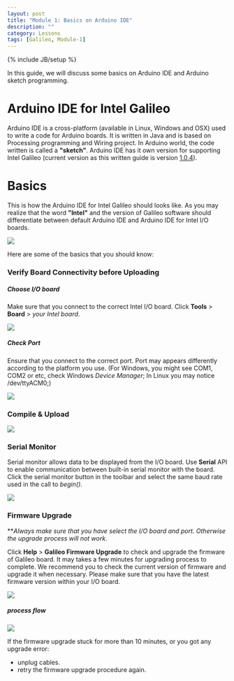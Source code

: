 ```yaml
---
layout: post
title: "Module 1: Basics on Arduino IDE"
description: ""
category: Lessons
tags: [Galileo, Module-1]
---
```

{% include JB/setup %}

In this guide, we will discuss some basics on Arduino IDE and Arduino sketch programming.

# Arduino IDE for Intel Galileo

Arduino IDE is a cross-platform (available in Linux, Windows and OSX) used to write a code for Arduino boards. It is written in Java and is based on Processing programming and Wiring project. In Arduino world, the code written is called a **"sketch"**. Arduino IDE has it own version for supporting Intel Galileo (current version as this written guide is version [1.0.4](https://communities.intel.com/docs/DOC-22226)). 

# Basics

This is how the Arduino IDE for Intel Galileo should looks like. As you may realize that the word **"Intel"** and the version of Galileo software should differentiate between default Arduino IDE and Arduino IDE for Intel I/O boards. 

![](/img/arduino-ide-anatomy.png)

Here are some of the basics that you should know:

### Verify Board Connectivity before Uploading

##### Choose I/O board

Make sure that you connect to the correct Intel I/O board. Click **Tools** > **Board** > *your Intel board*.

![](/img/arduino-ide-anatomy-6.png)

##### Check Port

Ensure that you connect to the correct port. Port may appears differently according to the platform you use. (For Windows, you might see COM1, COM2 or etc, check Windows *Device Manager*; In Linux you may notice /dev/ttyACM0;)

![](/img/arduino-ide-anatomy-7.png)

### Compile & Upload 

![](/img/arduino-ide-anatomy-5.png)

### Serial Monitor

Serial monitor allows data to be displayed from the I/O board. Use **Serial** API to enable communication between built-in serial monitor with the board. Click the serial monitor button in the toolbar and select the same baud rate used in the call to *begin()*.

![](/img/arduino-ide-serial.png)

### Firmware Upgrade

***Always make sure that you have select the I/O board and port. Otherwise the upgrade process will not work*. 

Click **Help** > **Galileo Firmware Upgrade** to check and upgrade the firmware of Galileo board. It may takes a few minutes for upgrading process to complete. We recommend you to check the current version of firmware and upgrade it when necessary. Please make sure that you have the latest firmware version within your I/O board. 

![](/img/firmware-upgrade.png)

##### process flow

![](/img/firmware-upgrade-2.png)

If the firmware upgrade stuck for more than 10 minutes, or you got any upgrade error:

* unplug cables.
* retry the firmware upgrade procedure again. 